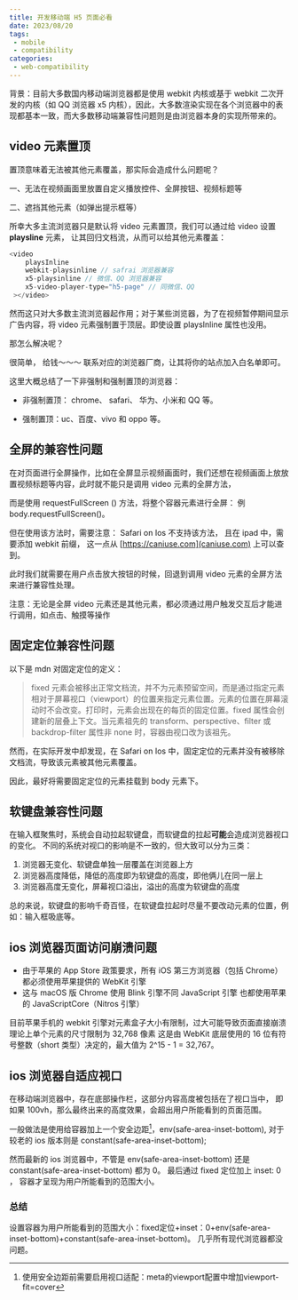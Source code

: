 ```yaml
---
title: 开发移动端 H5 页面必看
date: 2023/08/20
tags:
 - mobile
 - compatibility
categories:
 - web-compatibility
---
```


背景：目前大多数国内移动端浏览器都是使用 webkit 内核或基于 webkit 二次开发的内核（如 QQ 浏览器 x5 内核），因此，大多数渲染实现在各个浏览器中的表现都基本一致，而大多数移动端兼容性问题则是由浏览器本身的实现所带来的。

## video 元素置顶

置顶意味着无法被其他元素覆盖，那实际会造成什么问题呢？

一、无法在视频画面里放置自定义播放控件、全屏按钮、视频标题等

二、遮挡其他元素（如弹出提示框等）

所幸大多主流浏览器只是默认将 video 元素置顶，我们可以通过给 video 设置 **playsline** 元素， 让其回归文档流，从而可以给其他元素覆盖：

```js
<video
    playsInline
    webkit-playsinline // safrai 浏览器兼容
    x5-playsinline // 微信、QQ 浏览器兼容
    x5-video-player-type="h5-page" // 同微信、QQ 
 ></video>
```

然而这只对大多数主流浏览器起作用；对于某些浏览器，为了在视频暂停期间显示广告内容，将 video 元素强制置于顶层。即使设置 playsInline 属性也没用。

那怎么解决呢？  

很简单， 给钱～～～ 联系对应的浏览器厂商，让其将你的站点加入白名单即可。

这里大概总结了一下非强制和强制置顶的浏览器：

  - 非强制置顶： chrome、 safari、 华为、小米和 QQ 等。

  - 强制置顶：uc、百度、vivo 和 oppo 等。

## 全屏的兼容性问题
在对页面进行全屏操作，比如在全屏显示视频画面时，我们还想在视频画面上放放置视频标题等内容，此时就不能只是调用 video 元素的全屏方法，

而是使用 requestFullScreen () 方法，将整个容器元素进行全屏： 例 body.requestFullScreen()。

但在使用该方法时，需要注意： Safari on Ios 不支持该方法，
且在 ipad 中，需要添加 webkit 前缀， 这一点从 [https://caniuse.com](caniuse.com) 上可以查到。

此时我们就需要在用户点击放大按钮的时候，回退到调用 video 元素的全屏方法来进行兼容性处理。

注意：无论是全屏 video 元素还是其他元素，都必须通过用户触发交互后才能进行调用，如点击、触摸等操作

## 固定定位兼容性问题
以下是 mdn 对固定定位的定义：

> fixed 元素会被移出正常文档流，并不为元素预留空间，而是通过指定元素相对于屏幕视口（viewport）的位置来指定元素位置。元素的位置在屏幕滚动时不会改变。打印时，元素会出现在的每页的固定位置。fixed 属性会创建新的层叠上下文。当元素祖先的 transform、perspective、filter 或 backdrop-filter 属性非 none 时，容器由视口改为该祖先。

然而，在实际开发中却发现，在 Safari on Ios 中，固定定位的元素并没有被移除文档流，导致该元素被其他元素覆盖。

因此，最好将需要固定定位的元素挂载到 body 元素下。

## 软键盘兼容性问题
在输入框聚焦时，系统会自动拉起软键盘，而软键盘的拉起**可能**会造成浏览器视口的变化。
不同的系统对视口的影响是不一致的，但大致可以分为三类：

  1. 浏览器无变化、软键盘单独一层覆盖在浏览器上方
  2. 浏览器高度降低，降低的高度即为软键盘的高度，即他俩儿在同一层上
  3. 浏览器高度无变化，屏幕视口溢出，溢出的高度为软键盘的高度

总的来说，软键盘的影响千奇百怪，在软键盘拉起时尽量不要改动元素的位置，例如：输入框吸底等。

## ios 浏览器页面访问崩溃问题
- 由于苹果的 App Store 政策要求，所有 iOS 第三方浏览器（包括 Chrome）都必须使用苹果提供的 WebKit 引擎
- 这与 macOS 版 Chrome 使用 Blink 引擎不同
JavaScript 引擎 也都使用苹果的 JavaScriptCore（Nitros 引擎）

目前苹果手机的 webkit 引擎对元素盒子大小有限制，过大可能导致页面直接崩溃
理论上单个元素的尺寸限制为 32,768 像素
这是由 WebKit 底层使用的 16 位有符号整数（short 类型）决定的，最大值为 2^15 - 1 = 32,767。

## ios 浏览器自适应视口
在移动端浏览器中，存在底部操作栏，这部分内容高度被包括在了视口当中，
即如果 100vh，那么最终出来的高度效果，会超出用户所能看到的页面范围。

一般做法是使用给容器加上一个安全边距[^1]，env(safe-area-inset-bottom), 对于较老的 ios 版本则是 constant(safe-area-inset-bottom);
[^1]: 使用安全边距前需要启用视口适配：meta的viewport配置中增加viewport-fit=cover

然而最新的 ios 浏览器中，不管是 env(safe-area-inset-bottom) 还是 constant(safe-area-inset-bottom) 都为 0。
最后通过 fixed 定位加上 inset: 0 ， 容器才呈现为用户所能看到的范围大小。
### 总结
设置容器为用户所能看到的范围大小：fixed定位+inset：0+env(safe-area-inset-bottom)+constant(safe-area-inset-bottom)。
几乎所有现代浏览器都没问题。